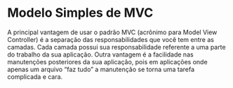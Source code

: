 # Modelo Simples de MVC

A principal vantagem de usar o padrão MVC (acrônimo para Model View Controller) é a separação das responsabilidades que você tem entre as camadas. Cada camada possui sua responsabilidade referente a uma parte do trabalho da sua aplicação. Outra vantagem é a facilidade nas manutenções posteriores da sua aplicação, pois em aplicações onde apenas um arquivo “faz tudo” a manutenção se torna uma tarefa complicada e cara.
